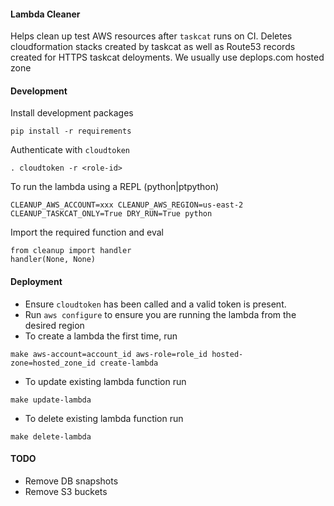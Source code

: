 #### Lambda Cleaner

Helps clean up test AWS resources after `taskcat` runs on CI. Deletes cloudformation stacks created by taskcat as well as Route53 records
created for HTTPS taskcat deloyments. We usually use deplops.com hosted zone

#### Development

Install development packages

`pip install -r requirements`

Authenticate with `cloudtoken`

`. cloudtoken -r <role-id>`

To run the lambda using a REPL (python|ptpython)

`CLEANUP_AWS_ACCOUNT=xxx CLEANUP_AWS_REGION=us-east-2 CLEANUP_TASKCAT_ONLY=True DRY_RUN=True python`

Import the required function and eval

```
from cleanup import handler
handler(None, None)
```

#### Deployment

- Ensure `cloudtoken` has been called and a valid token is present.
- Run `aws configure` to ensure you are running the lambda from the desired region
- To create a lambda the first time, run

`make aws-account=account_id aws-role=role_id hosted-zone=hosted_zone_id create-lambda`

- To update existing lambda function run

`make update-lambda`

- To delete existing lambda function run

`make delete-lambda`


#### TODO

* Remove DB snapshots
* Remove S3 buckets
